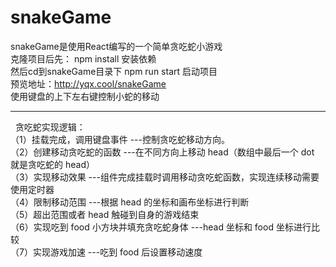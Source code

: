 # snakeGame
snakeGame是使用React编写的一个简单贪吃蛇小游戏
<br/>
克隆项目后先：
npm install 安装依赖
<br/>
然后cd到snakeGame目录下
npm run start 启动项目
<br/>
预览地址：http://yqx.cool/snakeGame
<br/>
使用键盘的上下左右键控制小蛇的移动

<hr>
&nbsp;&nbsp;贪吃蛇实现逻辑：
<br/>
（1）挂载完成，调用键盘事件 ---控制贪吃蛇移动方向。<br/>
（2）创建移动贪吃蛇的函数 ---在不同方向上移动 head（数组中最后一个 dot 就是贪吃蛇的 head）<br/>
（3）实现移动效果 ---组件完成挂载时调用移动贪吃蛇函数，实现连续移动需要使用定时器 <br/>
（4）限制移动范围 ---根据 head 的坐标和画布坐标进行判断<br/>
（5）超出范围或者 head 触碰到自身的游戏结束<br/>
（6）实现吃到 food 小方块并填充贪吃蛇身体 ---head 坐标和 food 坐标进行比较<br/>
（7）实现游戏加速 ---吃到 food 后设置移动速度<br/>
